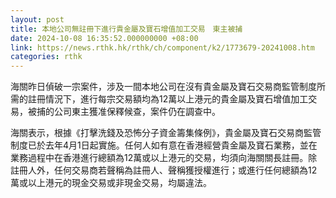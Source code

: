 ```yaml
---
layout: post
title: 本地公司無註冊下進行貴金屬及寶石增值加工交易　東主被捕　
date: 2024-10-08 16:35:52.000000000 +08:00
link: https://news.rthk.hk/rthk/ch/component/k2/1773679-20241008.htm
categories: rthk
---
```


海關昨日偵破一宗案件，涉及一間本地公司在沒有貴金屬及寶石交易商監管制度所需的註冊情況下，進行每宗交易額均為12萬以上港元的貴金屬及寶石增值加工交易，被捕的公司東主獲准保釋候查，案件仍在調查中。

海關表示，根據《打擊洗錢及恐怖分子資金籌集條例》，貴金屬及寶石交易商監管制度已於去年4月1日起實施。任何人如有意在香港經營貴金屬及寶石業務，並在業務過程中在香港進行總額為12萬或以上港元的交易，均須向海關關長註冊。除註冊人外，任何交易商若聲稱為註冊人、聲稱獲授權進行；或進行任何總額為12萬或以上港元的現金交易或非現金交易，均屬違法。
